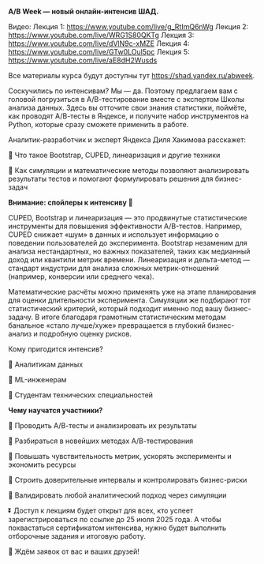 **A/B Week — новый онлайн-интенсив ШАД.** 

Видео:
Лекция 1: https://www.youtube.com/live/g_RtImQ6nWg
Лекция 2: https://www.youtube.com/live/WRG1S80QKTg
Лекция 3: https://www.youtube.com/live/dVlN9c-xMZE
Лекция 4: https://www.youtube.com/live/GTw0LOul5pc
Лекция 5: https://www.youtube.com/live/aE8dH2Wusds


Все материалы курса будут доступны тут https://shad.yandex.ru/abweek. 

Соскучились по интенсивам? Мы — да. Поэтому предлагаем вам с головой погрузиться в А/В-тестирование вместе с экспертом Школы анализа данных. Здесь вы отточите свои знания статистики, поймёте, как проводят А/В-тесты в Яндексе, и получите набор инструментов на Python, которые сразу сможете применить в работе.

Аналитик-разработчик и эксперт Яндекса Диля Хакимова расскажет:

🔵 Что такое Bootstrap, CUPED, линеаризация и другие техники

🔵 Как симуляции и математические методы позволяют анализировать результаты тестов и помогают формулировать решения для бизнес-задач

**Внимание: спойлеры к интенсиву 🤫**

CUPED, Bootstrap и линеаризация — это продвинутые статистические инструменты для повышения эффективности A/B-тестов. Например, CUPED снижает «шум» в данных и использует информацию о поведении пользователей до эксперимента. Bootstrap незаменим для анализа нестандартных, но важных показателей, таких как медианный доход или квантили метрик времени. Линеаризация и дельта-метод — стандарт индустрии для анализа сложных метрик-отношений (например, конверсии или среднего чека).

Математические расчёты можно применять уже на этапе планирования для оценки длительности эксперимента. Симуляции же подбирают тот статистический критерий, который подходит именно под вашу бизнес-задачу. В итоге благодаря грамотным статистическим методам банальное «стало лучше/хуже» превращается в глубокий бизнес-анализ и подробную оценку рисков.

Кому пригодится интенсив?

🔵 Аналитикам данных

🔵 ML-инженерам

🔵 Студентам технических специальностей

**Чему научатся участники?**

🔵 Проводить А/В-тесты и анализировать их результаты

🔵 Разбираться в новейших методах А/В-тестирования

🔵 Повышать чувствительность метрик, ускорять эксперименты и экономить ресурсы

🔵 Строить доверительные интервалы и контролировать бизнес-риски

🔵 Валидировать любой аналитический подход через симуляции

⏬ Доступ к лекциям будет открыт для всех, кто успеет зарегистрироваться по ссылке до 25 июля 2025 года. А чтобы похвастаться сертификатом интенсива, нужно будет выполнить отборочные задания и итоговую работу.

💠 Ждём заявок от вас и ваших друзей!

